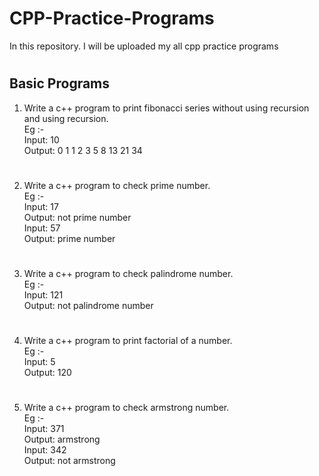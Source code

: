 # CPP-Practice-Programs

In this repository. I will be uploaded my all cpp practice programs

#

## **Basic Programs**


1. Write a c++ program to print fibonacci series without using recursion and using recursion. <br>
Eg :- <br>
Input: 10 <br>
Output: 0 1 1 2 3 5 8 13 21 34<br>

#

2. Write a c++ program to check prime number. <br>
Eg :- <br>
Input: 17 <br>
Output: not prime number <br>
Input: 57 <br>
Output: prime number <br>

#

3. Write a c++ program to check palindrome number. <br>
Eg :- <br>
Input: 121 <br>
Output: not palindrome number <br>

#

4. Write a c++ program to print factorial of a number. <br>
Eg :-<br>
Input: 5<br>
Output: 120<br>

#

5. Write a c++ program to check armstrong number. <br>
Eg :- <br>
Input: 371 <br>
Output: armstrong <br>
Input: 342 <br>
Output: not armstrong <br>

#
